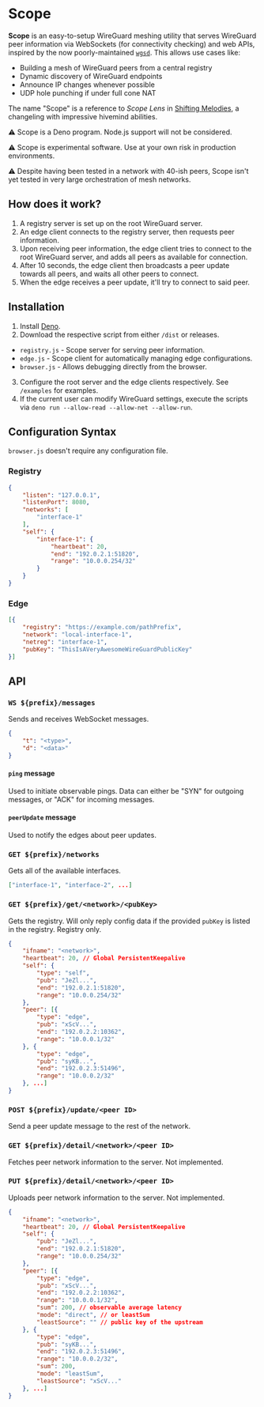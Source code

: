 # Scope

**Scope** is an easy-to-setup WireGuard meshing utility that serves WireGuard peer information via WebSockets (for connectivity checking) and web APIs, inspired by the now poorly-maintained [`wgsd`](https://github.com/jwhited/wgsd). This allows use cases like:
* Building a mesh of WireGuard peers from a central registry
* Dynamic discovery of WireGuard endpoints
* Announce IP changes whenever possible
* UDP hole punching if under full cone NAT

The name "Scope" is a reference to _Scope Lens_ in [Shifting Melodies](https://www.fimfiction.net/story/258497/shifting-melodies), a changeling with impressive hivemind abilities.

⚠️ Scope is a Deno program. Node.js support will not be considered.

⚠️ Scope is experimental software. Use at your own risk in production environments.

⚠️ Despite having been tested in a network with 40-ish peers, Scope isn't yet tested in very large orchestration of mesh networks.

## How does it work?
1. A registry server is set up on the root WireGuard server.
2. An edge client connects to the registry server, then requests peer information.
3. Upon receiving peer information, the edge client tries to connect to the root WireGuard server, and adds all peers as available for connection.
4. After 10 seconds, the edge client then broadcasts a peer update towards all peers, and waits all other peers to connect.
5. When the edge receives a peer update, it'll try to connect to said peer.

## Installation
1. Install [Deno](https://deno.land).
2. Download the respective script from either `/dist` or releases.
  * `registry.js` - Scope server for serving peer information.
  * `edge.js` - Scope client for automatically managing edge configurations.
  * `browser.js` - Allows debugging directly from the browser.
3. Configure the root server and the edge clients respectively. See `/examples` for examples.
4. If the current user can modify WireGuard settings, execute the scripts via `deno run --allow-read --allow-net --allow-run`.

## Configuration Syntax
`browser.js` doesn't require any configuration file.
### Registry
```json
{
	"listen": "127.0.0.1",
	"listenPort": 8080,
	"networks": [
		"interface-1"
	],
	"self": {
		"interface-1": {
			"heartbeat": 20,
			"end": "192.0.2.1:51820",
			"range": "10.0.0.254/32"
		}
	}
}
```
### Edge
```json
[{
	"registry": "https://example.com/pathPrefix",
	"network": "local-interface-1",
	"netreg": "interface-1",
	"pubKey": "ThisIsAVeryAwesomeWireGuardPublicKey"
}]
```
## API
### `WS ${prefix}/messages`
Sends and receives WebSocket messages.
```json
{
	"t": "<type>",
	"d": "<data>"
}
```
#### `ping` message
Used to initiate observable pings. Data can either be "SYN" for outgoing messages, or "ACK" for incoming messages.
#### `peerUpdate` message
Used to notify the edges about peer updates.
### `GET ${prefix}/networks`
Gets all of the available interfaces.
```json
["interface-1", "interface-2", ...]
```
### `GET ${prefix}/get/<network>/<pubKey>`
Gets the registry. Will only reply config data if the provided `pubKey` is listed in the registry. Registry only.
```json
{
	"ifname": "<network>",
	"heartbeat": 20, // Global PersistentKeepalive
	"self": {
		"type": "self",
		"pub": "JeZl...",
		"end": "192.0.2.1:51820",
		"range": "10.0.0.254/32"
	},
	"peer": [{
		"type": "edge",
		"pub": "xScV...",
		"end": "192.0.2.2:10362",
		"range": "10.0.0.1/32"
	}, {
		"type": "edge",
		"pub": "syKB...",
		"end": "192.0.2.3:51496",
		"range": "10.0.0.2/32"
	}, ...]
}
```
### `POST ${prefix}/update/<peer ID>`
Send a peer update message to the rest of the network.
### `GET ${prefix}/detail/<network>/<peer ID>`
Fetches peer network information to the server. Not implemented.
### `PUT ${prefix}/detail/<network>/<peer ID>`
Uploads peer network information to the server. Not implemented.
```json
{
	"ifname": "<network>",
	"heartbeat": 20, // Global PersistentKeepalive
	"self": {
		"pub": "JeZl...",
		"end": "192.0.2.1:51820",
		"range": "10.0.0.254/32"
	},
	"peer": [{
		"type": "edge",
		"pub": "xScV...",
		"end": "192.0.2.2:10362",
		"range": "10.0.0.1/32",
		"sum": 200, // observable average latency
		"mode": "direct", // or leastSum
		"leastSource": "" // public key of the upstream
	}, {
		"type": "edge",
		"pub": "syKB...",
		"end": "192.0.2.3:51496",
		"range": "10.0.0.2/32",
		"sum": 200,
		"mode": "leastSum",
		"leastSource": "xScV..."
	}, ...]
}
```
